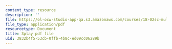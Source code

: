 ```yaml
---
content_type: resource
description: ''
file: https://ol-ocw-studio-app-qa.s3.amazonaws.com/courses/18-02sc-multivariable-calculus-fall-2010/3832b4f553cb0ffb4b8ced09cc06289b_lCKxeRiBdjQ.pdf
file_type: application/pdf
resourcetype: Document
title: 3play pdf file
uid: 3832b4f5-53cb-0ffb-4b8c-ed09cc06289b
---
```

